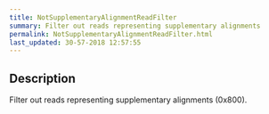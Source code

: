 ```yaml
---
title: NotSupplementaryAlignmentReadFilter
summary: Filter out reads representing supplementary alignments
permalink: NotSupplementaryAlignmentReadFilter.html
last_updated: 30-57-2018 12:57:55
---
```



## Description

Filter out reads representing supplementary alignments (0x800).


